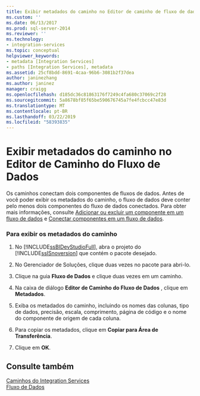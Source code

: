 ```yaml
---
title: Exibir metadados do caminho no Editor de caminho de fluxo de dados | Microsoft Docs
ms.custom: ''
ms.date: 06/13/2017
ms.prod: sql-server-2014
ms.reviewer: ''
ms.technology:
- integration-services
ms.topic: conceptual
helpviewer_keywords:
- metadata [Integration Services]
- paths [Integration Services], metadata
ms.assetid: 25cf8bdd-8691-4caa-96b6-3081b2f37dea
author: janinezhang
ms.author: janinez
manager: craigg
ms.openlocfilehash: d185dc36c81863176f7249c4fa680c37069c2f28
ms.sourcegitcommit: 5a8678bf85f65be590676745a7fe4fcbcc47e83d
ms.translationtype: MT
ms.contentlocale: pt-BR
ms.lasthandoff: 03/22/2019
ms.locfileid: "58393835"
---
```

# <a name="view-path-metadata-in-the-data-flow-path-editor"></a>Exibir metadados do caminho no Editor de Caminho do Fluxo de Dados
  Os caminhos conectam dois componentes de fluxos de dados. Antes de você poder exibir os metadados do caminho, o fluxo de dados deve conter pelo menos dois componentes do fluxo de dados conectados. Para obter mais informações, consulte [Adicionar ou excluir um componente em um fluxo de dados](data-flow/add-or-delete-a-component-in-a-data-flow.md) e [Conectar componentes em um fluxo de dados](data-flow/connect-components-in-a-data-flow.md).  
  
### <a name="to-view-path-metadata"></a>Para exibir os metadados do caminho  
  
1.  No [!INCLUDE[ssBIDevStudioFull](../includes/ssbidevstudiofull-md.md)], abra o projeto do [!INCLUDE[ssISnoversion](../includes/ssisnoversion-md.md)] que contém o pacote desejado.  
  
2.  No Gerenciador de Soluções, clique duas vezes no pacote para abri-lo.  
  
3.  Clique na guia **Fluxo de Dados** e clique duas vezes em um caminho.  
  
4.  Na caixa de diálogo **Editor de Caminho do Fluxo de Dados** , clique em **Metadados**.  
  
5.  Exiba os metadados do caminho, incluindo os nomes das colunas, tipo de dados, precisão, escala, comprimento, página de código e o nome do componente de origem de cada coluna.  
  
6.  Para copiar os metadados, clique em **Copiar para Área de Transferência**.  
  
7.  Clique em **OK**.  
  
## <a name="see-also"></a>Consulte também  
 [Caminhos do Integration Services](data-flow/integration-services-paths.md)   
 [Fluxo de Dados](data-flow/data-flow.md)  
  
  
